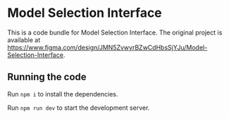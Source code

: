 
  # Model Selection Interface

  This is a code bundle for Model Selection Interface. The original project is available at https://www.figma.com/design/JMN5ZvwyrBZwCdHbsSjYJu/Model-Selection-Interface.

  ## Running the code

  Run `npm i` to install the dependencies.

  Run `npm run dev` to start the development server.
  